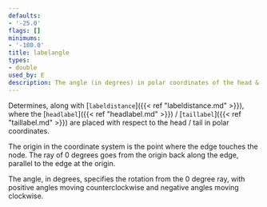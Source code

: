 ```yaml
---
defaults:
- '-25.0'
flags: []
minimums:
- '-180.0'
title: labelangle
types:
- double
used_by: E
description: The angle (in degrees) in polar coordinates of the head & tail edge labels.
---
```

Determines, along with [`labeldistance`]({{< ref "labeldistance.md" >}}),
where the [`headlabel`]({{< ref "headlabel.md" >}}) / [`taillabel`]({{< ref "taillabel.md" >}}) are
placed with respect to the head / tail in polar coordinates.

The origin in the coordinate system is the point where the edge touches the
node. The ray of 0 degrees goes from the origin back along the edge, parallel
to the edge at the origin.

The angle, in degrees, specifies the rotation from the 0 degree ray,
with positive angles moving counterclockwise and negative angles
moving clockwise.
